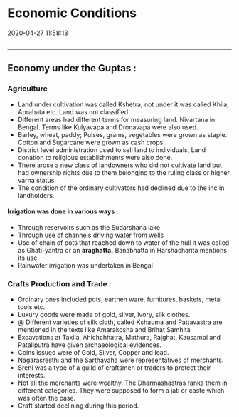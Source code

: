 # Economic Conditions
2020-04-27 11:58:13
            
```toc
```
---


## Economy under the Guptas : 


### Agriculture

-   Land under cultivation was called Kshetra, not under it was called Khila, Aprahata etc. Land was not classified.
-   Different areas had different terms for measuring land. Nivartana in Bengal. Terms like Kulyavapa and Dronavapa were also used.
-   Barley, wheat, paddy; Pulses, grams, vegetables were grown as staple. Cotton and Sugarcane were grown as cash crops.
-   District level administration used to sell land to individuals, Land donation to religious establishments were also done.
-   There arose a new class of landowners who did not cultivate land but had ownership rights due to them belonging to the ruling class or higher varna status.
-   The condition of the ordinary cultivators had declined due to the inc in landholders.

#### Irrigation was done in various ways :
-   Through reservoirs such as the Sudarshana lake
-   Through use of channels driving water from wells
-   Use of chain of pots that reached down to water of the hull it was called as Ghati-yantra or an **araghatta.** Banabhatta in Harshacharita mentions its use.
-   Rainwater irrigation was undertaken in Bengal


### Crafts Production and Trade :

-   Ordinary ones included pots, earthen ware, furnitures, baskets, metal tools etc.
-   Luxury goods were made of gold, silver, ivory, silk clothes.
- @  Different varieties of silk cloth, called Kshauma and Pattavastra are mentioned in the texts like Amarakosha and Brihat Samhita
-   Excavations at Taxila, Ahichchhatra, Mathura, Rajghat, Kausambi and Pataliputra have given archaeological evidences.
-   Coins issued were of Gold, Silver, Copper and lead.
-   Nagarasresthi and the Sarthavaha were representatives of merchants.
-   Sreni was a type of a guild of craftsmen or traders to protect their interests.
-   Not all the merchants were wealthy. The Dharmashastras ranks them in different categories. They were supposed to form a jati or caste which was often the case.
-   Craft started declining during this period.








